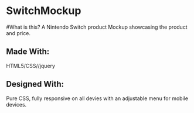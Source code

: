 # SwitchMockup

#What is this?
A Nintendo Switch product Mockup showcasing the product and price.

## Made With:
HTML5/CSS//jquery

## Designed With:
Pure CSS, fully responsive on all devies with an adjustable menu for mobile devices.

